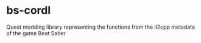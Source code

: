 # bs-cordl
Quest modding library representing the functions from the il2cpp metadata of the game Beat Saber
